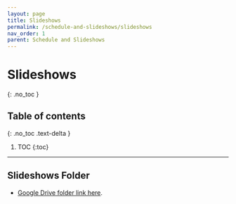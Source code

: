 ```yaml
---
layout: page
title: Slideshows
permalink: /schedule-and-slideshows/slideshows
nav_order: 1
parent: Schedule and Slideshows
---
```


# Slideshows
{: .no_toc }

## Table of contents
{: .no_toc .text-delta }

1. TOC
{:toc}

***

## Slideshows Folder

* [Google Drive folder link here](https://drive.google.com/drive/folders/1A08JWNsWEVfqGtmJec2s1WYOJEeagEsU?usp=drive_link).